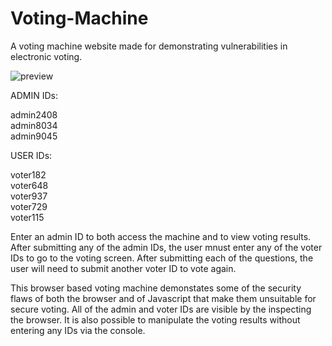 # Voting-Machine
A voting machine website made for demonstrating vulnerabilities in electronic voting.

![preview](https://user-images.githubusercontent.com/6784351/119856888-b000fc00-bed8-11eb-8f99-97c9571a3131.png)

ADMIN IDs:

admin2408  
admin8034  
admin9045  

USER IDs:

voter182  
voter648  
voter937  
voter729  
voter115  

Enter an admin ID to both access the machine and to view voting results.
After submitting any of the admin IDs, the user mnust enter any of the voter IDs to go to the voting screen.
After submitting each of the questions, the user will need to submit another voter ID to vote again.

This browser based voting machine demonstates some of the security flaws of both the browser and of Javascript that make them unsuitable for secure voting. All of the admin and voter IDs are visible by the inspecting the browser. It is also possible to manipulate the voting results without entering any IDs via the console.


